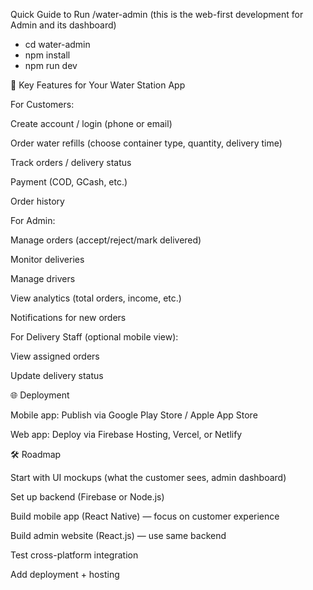 Quick Guide to Run /water-admin (this is the web-first development for Admin and its dashboard)

- cd water-admin
- npm install
- npm run dev

📱 Key Features for Your Water Station App

For Customers:

Create account / login (phone or email)

Order water refills (choose container type, quantity, delivery time)

Track orders / delivery status

Payment (COD, GCash, etc.)

Order history

For Admin:

Manage orders (accept/reject/mark delivered)

Monitor deliveries

Manage drivers

View analytics (total orders, income, etc.)

Notifications for new orders

For Delivery Staff (optional mobile view):

View assigned orders

Update delivery status

🌐 Deployment

Mobile app: Publish via Google Play Store / Apple App Store

Web app: Deploy via Firebase Hosting, Vercel, or Netlify

🛠 Roadmap

Start with UI mockups (what the customer sees, admin dashboard)

Set up backend (Firebase or Node.js)

Build mobile app (React Native) — focus on customer experience

Build admin website (React.js) — use same backend

Test cross-platform integration

Add deployment + hosting
